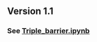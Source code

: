 ## Version 1.1
### See [Triple_barrier.ipynb](https://github.com/jo-cho/Triple_barrier_trading_method/blob/main/Triple-Barrier.ipynb)

